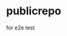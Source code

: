 # publicrepo
for e2e test







































































































































































































































































































































































































































































































































































































































































































































































































































































































































































































































































































































































































































































































































































































































































































































































































































































































































































































































































































































































































































































































































































































































































































































































































































































































































































































































































































































































































































































































































































































































































































































































































































































































































































































































